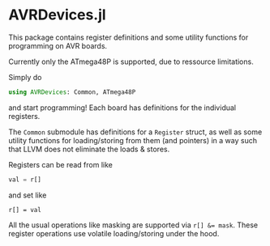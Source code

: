 # AVRDevices.jl

This package contains register definitions and some utility functions for programming on AVR boards.

Currently only the ATmega48P is supported, due to ressource limitations.

Simply do

```julia
using AVRDevices: Common, ATmega48P
```

and start programming! Each board has definitions for the individual registers.

The `Common` submodule has definitions for a `Register` struct, as well as some utility functions for loading/storing
from them (and pointers) in a way such that LLVM does not eliminate the loads & stores.

Registers can be read from like

```julia
val = r[]
```

and set like

```
r[] = val  
```

All the usual operations like masking are supported via `r[] &= mask`. These register operations use volatile loading/storing under the hood.